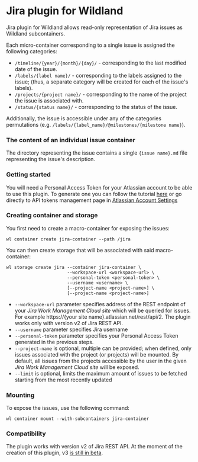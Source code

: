 # Jira plugin for Wildland

Jira plugin for Wildland allows read-only representation of Jira issues as Wildland subcontainers.  
  
Each micro-container corresponding to a single issue is assigned the following categories:

- `/timeline/{year}/{month}/{day}/` - corresponding to the last modified date of the issue.
- `/labels/{label name}/` - corresponding to the labels assigned to the issue; (thus, a separate category will be created for each of the issue's labels).
- `/projects/{project name}/` - corresponding to the name of the project the issue is associated with.
- `/status/{status name}/` - corresponding to the status of the issue.

Additionally, the issue is accessible under any of the categories permutations (e.g. `/labels/{label_name}/@milestones/{milestone name}`).

### The content of an individual issue container
The directory representing the issue contains a single `{issue name}.md` file representing the issue's description.

### Getting started
You will need a Personal Access Token for your Atlassian account to be able to use this plugin. To generate one you can follow the tutorial [here][1] or go directly to API tokens management page in [Atlassian Account Settings][2]
### Creating container and storage

You first need to create a macro-container for exposing the issues:
```
wl container create jira-container --path /jira
```
You can then create storage that will be associated with said macro-container:
```
wl storage create jira --container jira-container \
                       --workspace-url <workspace-url> \
                       --personal-token <personal-token> \
                       --username <username> \
                       [--project-name <project-name>] \
                       [--project-name <project-name>]
```
- `--workspace-url` parameter specifies address of the REST endpoint of your _Jira Work Management Cloud site_ which will be queried for issues. For example https://{your site name}.atlassian.net/rest/api/2. The plugin works only with version v2 of Jira REST API.    
- `--username` parameter specifies Jira username  
- `--personal-token` parameter specifies your Personal Access Token generated in the previous steps.  
- `--project-name` is optional, multiple can be provided; when defined, only issues associated with the project (or projects) will be mounted. By default, all issues from the projects accessible by the user in the given _Jira Work Management Cloud site_ will be exposed.  
- `--limit` is optional, limits the maximum amount of issues to be fetched starting from the most recently updated  

### Mounting

To expose the issues, use the following command:
```
wl container mount --with-subcontainers jira-container
```

### Compatibility
The plugin works with version v2 of Jira REST API. At the moment of the creation of this plugin, v3 [is still in beta][3].

[1]: https://support.atlassian.com/atlassian-account/docs/manage-api-tokens-for-your-atlassian-account/
[2]: https://id.atlassian.com/manage/api-tokens
[3]: https://developer.atlassian.com/cloud/jira/platform/rest/v3/intro/#version



